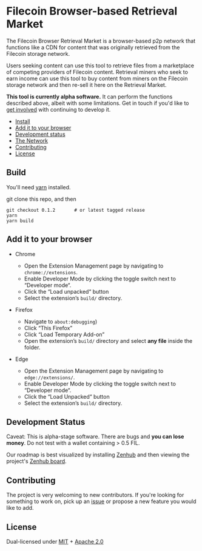 # Filecoin Browser-based Retrieval Market

The Filecoin Browser Retrieval Market is a browser-based p2p network that functions like a CDN for content that was originally retrieved from the Filecoin storage network.

Users seeking content can use this tool to retrieve files from a marketplace of competing providers of Filecoin content. Retrieval miners who seek to earn income can use this tool to buy content from miners on the Filecoin storage network and then re-sell it here on the Retrieval Market.

**This tool is currently alpha software.** It can perform the functions described above, albeit with some limitations.  Get in touch if you'd like to [get involved](#contributing) with continuing to develop it.

- [Install](#install)
- [Add it to your browser](#add-it-to-your-browser)
- [Development status](#development-status)
- [The Network](#the-network)
- [Contributing](#contributing)
- [License](#license)

## Build

You'll need [yarn](https://classic.yarnpkg.com/en/) installed.

git clone this repo, and then

```
git checkout 0.1.2       # or latest tagged release
yarn
yarn build
```

## Add it to your browser

- Chrome

  - Open the Extension Management page by navigating to `chrome://extensions`.
  - Enable Developer Mode by clicking the toggle switch next to “Developer mode“.
  - Click the “Load unpacked“ button
  - Select the extension’s `build/` directory.

- Firefox

  - Navigate to `about:debugging`)
  - Click “This Firefox”
  - Click “Load Temporary Add-on”
  - Open the extension’s `build/` directory and select **any file** inside the folder.

- Edge

  - Open the Extension Management page by navigating to `edge://extensions/`.
  - Enable Developer Mode by clicking the toggle switch next to “Developer mode“.
  - Click the “Load Unpacked“ button
  - Select the extension’s `build/` directory.

## Development Status

Caveat: This is alpha-stage software. There are bugs and **you can lose money**. Do not test with a wallet containing > 0.5 FIL.

Our roadmap is best visualized by installing [Zenhub](https://www.zenhub.com/) and then viewing the project's [Zenhub board](https://github.com/filecoin-shipyard/browser-retrieval/blob/master/README.md#zenhub).

## Contributing

The project is very welcoming to new contributors.  If you're looking for something to work on, pick up an [issue](/issue) or propose a new feature you would like to add.

## License

Dual-licensed under [MIT](https://github.com/filecoin-project/lotus/blob/master/LICENSE-MIT) + [Apache 2.0](https://github.com/filecoin-project/lotus/blob/master/LICENSE-APACHE)
